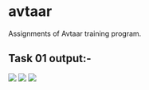 # avtaar
Assignments of Avtaar training program.

## Task 01 output:-
<img src = https://telegra.ph/file/534e757e27152bc48793e.png>

<img src = https://telegra.ph/file/30a896ae607ec127c5679.png>

<img src = https://telegra.ph/file/bb4bd0bbbc315ac78ad55.png>

